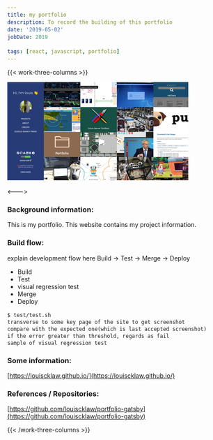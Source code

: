 ```yaml
---
title: my portfolio
description: To record the building of this portfolio
date: '2019-05-02'
jobDate: 2019

tags: [react, javascript, portfolio]
---
```


{{< work-three-columns >}}

![](./thumbnail.png)

<---> <!-- magic separator, between columns -->

### Background information:

This is my portfolio. This website contains my project information.

### Build flow:

explain development flow here Build -> Test -> Merge -> Deploy

- Build
- Test
- visual regression test
- Merge
- Deploy

```
$ test/test.sh
transverse to some key page of the site to get screenshot
compare with the expected one(which is last accepted screenshot)
if the error greater than threshold, regards as fail
sample of visual regression test
```

### Some information:

[https://louiscklaw.github.io/](https://louiscklaw.github.io/)

### References / Repositories:

[https://github.com/louiscklaw/portfolio-gatsby](https://github.com/louiscklaw/portfolio-gatsby)

{{< /work-three-columns >}}
